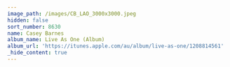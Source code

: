 ```yaml
---
image_path: /images/CB_LAO_3000x3000.jpeg
hidden: false
sort_number: 8630
name: Casey Barnes
album_name: Live As One (Album)
album_url: 'https://itunes.apple.com/au/album/live-as-one/1208814561'
_hide_content: true
---
```

